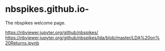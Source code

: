 # nbspikes.github.io-

The nbspikes welcome page.

https://nbviewer.jupyter.org/github/nbspikes/
https://nbviewer.jupyter.org/github/nbspikes/lda/blob/master/LDA%20on%20Returns.ipynb
